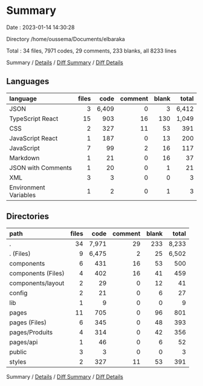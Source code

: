 # Summary

Date : 2023-01-14 14:30:28

Directory /home/oussema/Documents/elbaraka

Total : 34 files,  7971 codes, 29 comments, 233 blanks, all 8233 lines

Summary / [Details](details.md) / [Diff Summary](diff.md) / [Diff Details](diff-details.md)

## Languages
| language | files | code | comment | blank | total |
| :--- | ---: | ---: | ---: | ---: | ---: |
| JSON | 3 | 6,409 | 0 | 3 | 6,412 |
| TypeScript React | 15 | 903 | 16 | 130 | 1,049 |
| CSS | 2 | 327 | 11 | 53 | 391 |
| JavaScript React | 1 | 187 | 0 | 13 | 200 |
| JavaScript | 7 | 99 | 2 | 16 | 117 |
| Markdown | 1 | 21 | 0 | 16 | 37 |
| JSON with Comments | 1 | 20 | 0 | 1 | 21 |
| XML | 3 | 3 | 0 | 0 | 3 |
| Environment Variables | 1 | 2 | 0 | 1 | 3 |

## Directories
| path | files | code | comment | blank | total |
| :--- | ---: | ---: | ---: | ---: | ---: |
| . | 34 | 7,971 | 29 | 233 | 8,233 |
| . (Files) | 9 | 6,475 | 2 | 25 | 6,502 |
| components | 6 | 431 | 16 | 53 | 500 |
| components (Files) | 4 | 402 | 16 | 41 | 459 |
| components/layout | 2 | 29 | 0 | 12 | 41 |
| config | 2 | 21 | 0 | 6 | 27 |
| lib | 1 | 9 | 0 | 0 | 9 |
| pages | 11 | 705 | 0 | 96 | 801 |
| pages (Files) | 6 | 345 | 0 | 48 | 393 |
| pages/Produits | 4 | 314 | 0 | 42 | 356 |
| pages/api | 1 | 46 | 0 | 6 | 52 |
| public | 3 | 3 | 0 | 0 | 3 |
| styles | 2 | 327 | 11 | 53 | 391 |

Summary / [Details](details.md) / [Diff Summary](diff.md) / [Diff Details](diff-details.md)